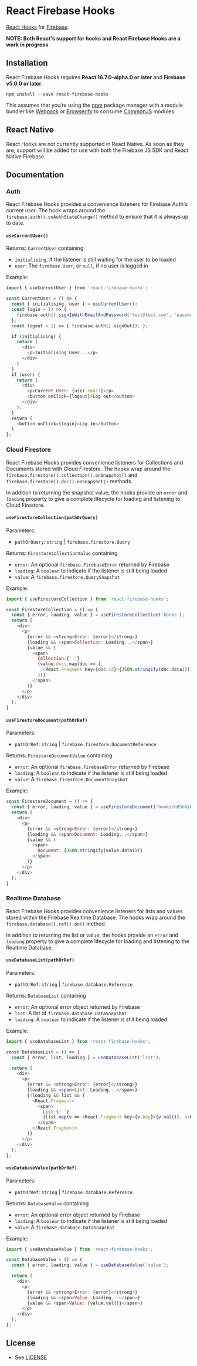 # React Firebase Hooks

[React Hooks](https://reactjs.org/docs/hooks-intro.html) for [Firebase](https://firebase.google.com/).

**NOTE: Both React's support for hooks and React Firebase Hooks are a work in progress**

## Installation

React Firebase Hooks requires **React 16.7.0-alpha.0 or later** and **Firebase v5.0.0 or later**.

```
npm install --save react-firebase-hooks
```

This assumes that you’re using the [npm](https://npmjs.com) package manager with a module bundler like [Webpack](https://webpack.js.org/) or [Browserify](http://browserify.org/) to consume [CommonJS](http://webpack.github.io/docs/commonjs.html) modules.

## React Native

React Hooks are not currently supported in React Native.  As soon as they are, support will be added for use with both the Firebase JS SDK and React Native Firebase.

## Documentation

### Auth

React Firebase Hooks provides a convenience listeners for Firebase Auth's current user. The hook wraps around the `firebase.auth().onAuthStateChange()` method to ensure that it is always up to date.

#### `useCurrentUser()`

Returns:
`CurrentUser` containing:
- `initialising`: If the listener is still waiting for the user to be loaded
- `user`: The `firebase.User`, or `null`, if no user is logged in

Example:

```js
import { useCurrentUser } from 'react-firebase-hooks';

const CurrentUser = () => {
  const { initialising, user } = useCurrentUser();
  const login = () => {
    firebase.auth().signInWithEmailAndPassword('test@test.com', 'password');
  };
  const logout = () => { firebase.auth().signOut(); };

  if (initialising) {
    return (
      <div>
        <p>Initialising User...</p>
      </div>
    )
  }
  if (user) {
    return (
      <div>
        <p>Current User: {user.email}</p>
        <button onClick={logout}>Log out</button>
      </div>
    );
  }
  return (
    <button onClick={login}>Log in</button>
  )
};

```

### Cloud Firestore

React Firebase Hooks provides convenience listeners for Collections and Documents stored with
Cloud Firestore.  The hooks wrap around the `firebase.firestore().collection().onSnapshot()`
and `firebase.firestore().doc().onSnapshot()` methods.

In addition to returning the snapshot value, the hooks provide an `error` and `loading` property
to give a complete lifecycle for loading and listening to Cloud Firestore.

#### `useFirestoreCollection(pathOrQuery)`

Parameters:
- `pathOrQuery`: `string` | `firebase.firestore.Query`

Returns:
`FirestoreCollectionValue` containing
- `error`: An optional `firebase.FirebaseError` returned by Firebase
- `loading`: A `boolean` to indicate if the listener is still being loaded
- `value`: A `firebase.firestore.QuerySnapshot`

Example:
```js
import { useFirestoreCollection } from 'react-firebase-hooks';

const FirestoreCollection = () => {
  const { error, loading, value } = useFirestoreCollection('hooks');
  return (
    <div>
      <p>
        {error && <strong>Error: {error}</strong>}
        {loading && <span>Collection: Loading...</span>}
        {value && (
          <span>
            Collection:{' '}
            {value.docs.map(doc => (
              <React.Fragment key={doc.id}>{JSON.stringify(doc.data())}, </React.Fragment>
            ))}
          </span>
        )}
      </p>
    </div>
  );
}
```

#### `useFirestoreDocument(pathOrRef)`

Parameters:
- `pathOrRef`: `string` | `firebase.firestore.DocumentReference`

Returns:
`FirestoreDocumentValue` containing
- `error`: An optional `firebase.FirebaseError` returned by Firebase
- `loading`: A `boolean` to indicate if the listener is still being loaded
- `value`: A `firebase.firestore.DocumentSnapshot`

Example:
```js
const FirestoreDocument = () => {
  const { error, loading, value } = useFirestoreDocument('hooks/nBShXiRGFAhuiPfBaGpt');
  return (
    <div>
      <p>
        {error && <strong>Error: {error}</strong>}
        {loading && <span>Document: Loading...</span>}
        {value && (
          <span>
            Document: {JSON.stringify(value.data())}
          </span>
        )}
      </p>
    </div>
  );
}
```


### Realtime Database

React Firebase Hooks provides convenience listeners for lists and values stored within the
Firebase Realtime Database.  The hooks wrap around the `firebase.database().ref().on()` method.

In addition to returning the list or value, the hooks provide an `error` and `loading` property
to give a complete lifecycle for loading and listening to the Realtime Database.

#### `useDatabaseList(pathOrRef)`

Parameters:
- `pathOrRef`: `string` | `firebase.database.Reference`

Returns:
`DatabaseList` containing
- `error`: An optional error object returned by Firebase
- `list`: A list of `firebase.database.DataSnapshot`
- `loading`: A `boolean` to indicate if the listener is still being loaded

Example:
```js
import { useDatabaseList } from 'react-firebase-hooks';

const DatabaseList = () => {
  const { error, list, loading } = useDatabaseList('list');

  return (
    <div>
      <p>
        {error && <strong>Error: {error}</strong>}
        {loading && <span>List: Loading...</span>}
        {!loading && list && (
          <React.Fragment>
            <span>
              List:{' '}
              {list.map(v => <React.Fragment key={v.key}>{v.val()}, </React.Fragment>)}
            </span>
          </React.Fragment>
        )}
      </p>
    </div>
  );
};
```

#### `useDatabaseValue(pathOrRef)`

Parameters:
- `pathOrRef`: `string` | `firebase.database.Reference`

Returns:
`DatabaseValue` containing
- `error`: An optional error object returned by Firebase
- `loading`: A `boolean` to indicate if the listener is still being loaded
- `value`: A `firebase.database.DataSnapshot`

Example:
```js
import { useDatabaseValue } from 'react-firebase-hooks';

const DatabaseValue = () => {
  const { error, loading, value } = useDatabaseValue('value');

  return (
    <div>
      <p>
        {error && <strong>Error: {error}</strong>}
        {loading && <span>Value: Loading...</span>}
        {value && <span>Value: {value.val()}</span>}
      </p>
    </div>
  );
};

```

## License

* See [LICENSE](/LICENSE)

